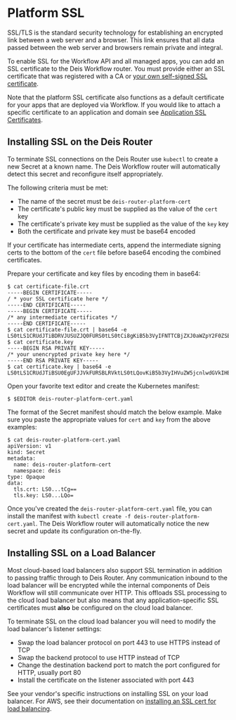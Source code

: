 # Platform SSL

SSL/TLS is the standard security technology for establishing an encrypted link between a web server
and a browser. This link ensures that all data passed between the web server and browsers remain
private and integral.

To enable SSL for the Workflow API and all managed apps, you can add an SSL certificate to the Deis Workflow router. You
must provide either an SSL certificate that was registered with a CA or [your own self-signed SSL
certificate](../reference-guide/creating-a-self-signed-ssl-certificate.md).

Note that the platform SSL certificate also functions as a default certificate for your apps that are deployed via
Workflow. If you would like to attach a specific certificate to an application and domain see [Application SSL
Certificates](../applications/ssl-certificates.md).

## Installing SSL on the Deis Router

To terminate SSL connections on the Deis Router use `kubectl` to create a new Secret at a known name. The Deis Workflow
router will automatically detect this secret and reconfigure itself appropriately.

The following criteria must be met:

 - The name of the secret must be `deis-router-platform-cert`
 - The certificate's public key must be supplied as the value of the `cert` key
 - The certificate's private key must be supplied as the value of the `key` key
 - Both the certificate and private key must be base64 encoded

If your certificate has intermediate certs, append the intermediate signing certs to the bottom of the `cert` file
before base64 encoding the combined certificates.

Prepare your certificate and key files by encoding them in base64:

```
$ cat certificate-file.crt
-----BEGIN CERTIFICATE-----
/ * your SSL certificate here */
-----END CERTIFICATE-----
-----BEGIN CERTIFICATE-----
/* any intermediate certificates */
-----END CERTIFICATE-----
$ cat certificate-file.crt | base64 -e
LS0tLS1CRUdJTiBDRVJUSUZJQ0FURS0tLS0tCi8gKiB5b3VyIFNTTCBjZXJ0aWZpY2F0ZSBoZXJlICovCi0tLS0tRU5EIENFUlRJRklDQVRFLS0tLS0KLS0tLS1CRUdJTiBDRVJUSUZJQ0FURS0tLS0tCi8qIGFueSBpbnRlcm1lZGlhdGUgY2VydGlmaWNhdGVzICovCi0tLS0tRU5EIENFUlRJRklDQVRFLS0tLS0K
$ cat certificate.key
-----BEGIN RSA PRIVATE KEY-----
/* your unencrypted private key here */
-----END RSA PRIVATE KEY-----
$ cat certificate.key | base64 -e
LS0tLS1CRUdJTiBSU0EgUFJJVkFURSBLRVktLS0tLQovKiB5b3VyIHVuZW5jcnlwdGVkIHByaXZhdGUga2V5IGhlcmUgKi8KLS0tLS1FTkQgUlNBIFBSSVZBVEUgS0VZLS0tLS0K
```

Open your favorite text editor and create the Kubernetes manifest:

```
$ $EDITOR deis-router-platform-cert.yaml
```

The format of the Secret manifest should match the below example. Make sure you paste the appropriate values for `cert`
and `key` from the above examples:

```
$ cat deis-router-platform-cert.yaml
apiVersion: v1
kind: Secret
metadata:
  name: deis-router-platform-cert
  namespace: deis
type: Opaque
data:
  tls.crt: LS0...tCg==
  tls.key: LS0...LQo=
```

Once you've created the `deis-router-platform-cert.yaml` file, you can install the manifest with `kubectl create -f
deis-router-platform-cert.yaml`. The Deis Workflow router will automatically notice the new secret and update its 
configuration on-the-fly.

## Installing SSL on a Load Balancer

Most cloud-based load balancers also support SSL termination in addition to passing traffic through to Deis Router.  Any
communication inbound to the load balancer will be encrypted while the internal components of Deis Workflow will still
communicate over HTTP. This offloads SSL processing to the cloud load balancer but also means that any
application-specific SSL certificates must **also** be configured on the cloud load balancer.

To terminate SSL on the cloud load balancer you will need to modify the load balancer's listener settings:

 - Swap the load balancer protocol on port 443 to use HTTPS instead of TCP
 - Swap the backend protocol to use HTTP instead of TCP
 - Change the destination backend port to match the port configured for HTTP, usually port 80
 - Install the certificate on the listener associated with port 443

See your vendor's specific instructions on installing SSL on your load balancer. For AWS, see their
documentation on [installing an SSL cert for load balancing](http://docs.aws.amazon.com/ElasticLoadBalancing/latest/DeveloperGuide/ssl-server-cert.html).
